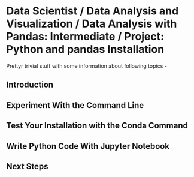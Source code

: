 # Data Scientist / Data Analysis and Visualization / Data Analysis with Pandas: Intermediate / Project: Python and pandas Installation

Prettyr trivial stuff with some information about following topics - 

## Introduction

## Experiment With the Command Line

## Test Your Installation with the Conda Command

## Write Python Code With Jupyter Notebook

## Next Steps


